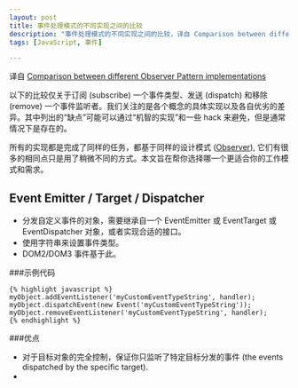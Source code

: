 ```yaml
---
layout: post
title: 事件处理模式的不同实现之间的比较
description: "事件处理模式的不同实现之间的比较，译自 Comparison between different Observer Pattern implementations"
tags: [JavaScript, 事件]

---
```




译自 [Comparison between different Observer Pattern implementations](https://github.com/millermedeiros/js-signals/wiki/Comparison-between-different-Observer-Pattern-implementations)

以下的比较仅关于订阅 (subscribe) 一个事件类型、发送 (dispatch) 和移除 (remove) 一个事件监听者。我们关注的是各个概念的具体实现以及各自优劣的差异。其中列出的“缺点”可能可以通过“机智的实现”和一些 hack 来避免，但是通常情况下是存在的。

所有的实现都是完成了同样的任务，都基于同样的设计模式 ([Observer](https://zh.wikipedia.org/wiki/观察者模式)), 它们有很多的相同点只是用了稍微不同的方式。本文旨在帮你选择哪一个更适合你的工作模式和需求。

## Event Emitter / Target / Dispatcher

* 分发自定义事件的对象，需要继承自一个 EventEmitter 或 EventTarget 或 EventDispatcher 对象，或者实现合适的接口。
* 使用字符串来设置事件类型。
* DOM2/DOM3 事件基于此。

###示例代码

    {% highlight javascript %}
    myObject.addEventListener('myCustomEventTypeString', handler);
    myObject.dispatchEvent(new Event('myCustomEventTypeString'));
    myObject.removeEventListener('myCustomEventTypeString', handler);
    {% endhighlight %}

###优点

* 对于目标对象的完全控制，保证你只监听了特定目标分发的事件 (the events dispatched by the specific target). 
* 


